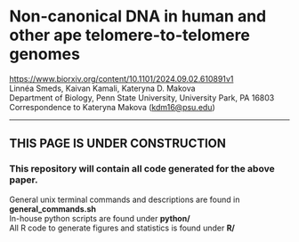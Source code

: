 # Non-canonical DNA in human and other ape telomere-to-telomere genomes
<https://www.biorxiv.org/content/10.1101/2024.09.02.610891v1>  
Linnéa Smeds, Kaivan Kamali, Kateryna D. Makova  
Department of Biology, Penn State University, University Park, PA 16803  
Correspondence to Kateryna Makova (kdm16@psu.edu)  

***

## THIS PAGE IS UNDER CONSTRUCTION

### This repository will contain all code generated for the above paper.

General unix terminal commands and descriptions are found in **general_commands.sh**   
In-house python scripts are found under **python/**  
All R code to generate figures and statistics is found under **R/** 
